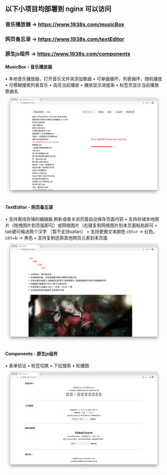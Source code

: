 ## 以下小项目均部署到 nginx 可以访问
### 音乐播放器 -> https://www.1938s.com/musicBox
### 网页备忘录 -> https://www.1938s.com/textEditor
### 原生js组件 -> https://www.1938s.com/components

#### MusicBox - 音乐播放器
• 本地音乐播放器，打开音乐文件夹添加歌曲
• 可单曲循环，列表循环，随机播放
• 可模糊搜索列表音乐
• 高亮当前播放
• 播放显示进度条
• 标签页显示当前播放歌曲名
![musicBox](MusicBox/t-preview.png)

#### TextEditor - 网页备忘录
• 支持离线存储的编辑器,刷新或者关闭页面自动保存页面内容
• 支持存储本地图片（拖拽图片到页面即可）或网络图片（右键复制网络图片到本页面粘贴即可
• tab键可缩进两个汉字 （暂不支持safari）
• 支持更换文本颜色 ctrl+r → 红色，ctrl+b → 黑色
• 支持复制还原其他网页元素到本页面
![textEditor](TextEditor/m-preview.png)

#### Components - 原生js组件
• 表单验证
• 标签切换
• 下拉搜索
• 轮播图
![components](Components/c-preview.png)
